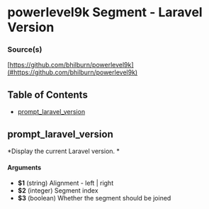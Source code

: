 # powerlevel9k Segment - Laravel Version


### Source(s)

[https://github.com/bhilburn/powerlevel9k](#https://github.com/bhilburn/powerlevel9k)


## Table of Contents

- [prompt_laravel_version](#prompt_laravel_version)

## prompt_laravel_version
*Display the current Laravel version. *

#### Arguments

- **$1** (string) Alignment - left | right
- **$2** (integer) Segment index
- **$3** (boolean) Whether the segment should be joined


